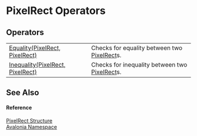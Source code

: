 # PixelRect Operators




## Operators
<table>
<tr>
<td><a href="M_Avalonia_PixelRect_op_Equality">Equality(PixelRect, PixelRect)</a></td>
<td>Checks for equality between two <a href="T_Avalonia_PixelRect">PixelRect</a>s.</td>
</tr>
<tr>
<td><a href="M_Avalonia_PixelRect_op_Inequality">Inequality(PixelRect, PixelRect)</a></td>
<td>Checks for inequality between two <a href="T_Avalonia_PixelRect">PixelRect</a>s.</td>
</tr>
</table>

## See Also


#### Reference
<a href="T_Avalonia_PixelRect">PixelRect Structure</a>  
<a href="N_Avalonia">Avalonia Namespace</a>  

